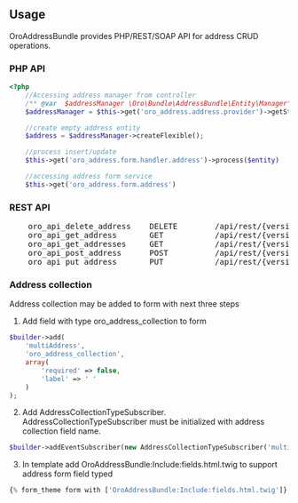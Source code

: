 Usage
-----

OroAddressBundle provides PHP/REST/SOAP API for address CRUD operations.

### PHP API

``` php
<?php
    //Accessing address manager from controller
    /** @var  $addressManager \Oro\Bundle\AddressBundle\Entity\Manager\AddressManager */
    $addressManager = $this->get('oro_address.address.provider')->getStorage();

    //create empty address entity
    $address = $addressManager->createFlexible();

    //process insert/update
    $this->get('oro_address.form.handler.address')->process($entity)

    //accessing address form service
    $this->get('oro_address.form.address')
```

### REST API

<pre>
    oro_api_delete_address    DELETE        /api/rest/{version}/address.{_format}
    oro_api_get_address       GET           /api/rest/{version}/addresses/{id}.{_format}
    oro_api_get_addresses     GET           /api/rest/{version}/addresses.{_format}
    oro_api_post_address      POST          /api/rest/{version}/address.{_format}
    oro_api_put_address       PUT           /api/rest/{version}/address.{_format}
</pre>

### Address collection
Address collection may be added to form with next three steps
1) Add field with type oro_address_collection to form

```php
$builder->add(
    'multiAddress',
    'oro_address_collection',
    array(
        'required' => false,
        'label' => ' '
    )
);
```
2) Add AddressCollectionTypeSubscriber. AddressCollectionTypeSubscriber must be initialized with address collection field name.

```php
$builder->addEventSubscriber(new AddressCollectionTypeSubscriber('multiAddress'));
```

3) In template add OroAddressBundle:Include:fields.html.twig to support address form field typed

```php
{% form_theme form with ['OroAddressBundle:Include:fields.html.twig']}
```
